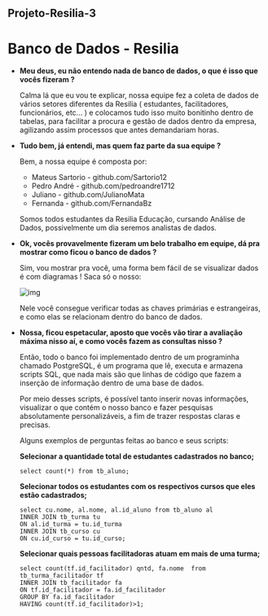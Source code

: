 ## Projeto-Resilia-3
# Banco de Dados - Resilia
- **Meu deus, eu não entendo nada de banco de dados, o que é isso que vocês fizeram ?**

   Calma lá que eu vou te explicar, nossa equipe fez a coleta de dados de vários setores diferentes da Resilia ( estudantes, facilitadores, funcionários, etc... )
   e colocamos tudo isso muito bonitinho dentro de tabelas, para facilitar a procura e gestão de dados dentro da empresa, agilizando assim processos que antes
   demandariam horas.

- **Tudo bem, já entendi, mas quem faz parte da sua equipe ?**

   Bem, a nossa equipe é composta por:
  
   - Mateus Sartorio - github.com/Sartorio12
   - Pedro André - github.com/pedroandre1712
   - Juliano - github.com/JulianoMata
   - Fernanda - github.com/FernandaBz
  
   Somos todos estudantes da Resilia Educação, cursando Análise de Dados, possivelmente um dia seremos analistas de dados.
 
 - **Ok, vocês provavelmente fizeram um belo trabalho em equipe, dá pra mostrar como ficou o banco de dados ?**
 
   Sim, vou mostrar pra você, uma forma bem fácil de se visualizar dados é com diagramas ! Saca só o nosso:
   
   ![img](https://i.imgur.com/bmLXlki.png) 
   
   Nele você consegue verificar todas as chaves primárias e estrangeiras, e como elas se relacionam dentro do banco de dados.
   
 - **Nossa, ficou espetacular, aposto que vocês vão tirar a avaliação máxima nisso aí, e como vocês fazem as consultas nisso ?**
 
   Então, todo o banco foi implementado dentro de um programinha chamado PostgreSQL, é um programa que lê, executa e armazena
   scripts SQL, que nada mais são que linhas de código que fazem a inserção de informação dentro de uma base de dados.
   
   Por meio desses scripts, é possível tanto inserir novas informações, visualizar o que contém o nosso banco e fazer pesquisas
   absolutamente personalizáveis, a fim de trazer respostas claras e precisas.
   
   Alguns exemplos de perguntas feitas ao banco e seus scripts:
   
   **Selecionar a quantidade total de estudantes cadastrados no banco;**
   ```
   select count(*) from tb_aluno;
   ```

   **Selecionar todos os estudantes com os respectivos cursos que eles estão cadastrados;**
   ```
   select cu.nome, al.nome, al.id_aluno from tb_aluno al
   INNER JOIN tb_turma tu
   ON al.id_turma = tu.id_turma
   INNER JOIN tb_curso cu
   ON cu.id_curso = tu.id_curso;
   ```
  
   **Selecionar quais pessoas facilitadoras atuam em mais de uma turma;**
   ```
   select count(tf.id_facilitador) qntd, fa.nome  from tb_turma_facilitador tf
   INNER JOIN tb_facilitador fa
   ON tf.id_facilitador = fa.id_facilitador
   GROUP BY fa.id_facilitador
   HAVING count(tf.id_facilitador)>1;
   ```

